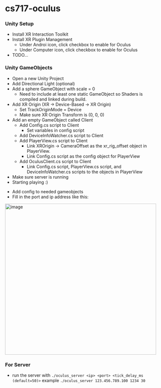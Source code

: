 # cs717-oculus

### Unity Setup
- Install XR Interaction Toolkit
- Install XR Plugin Management 
  - Under Androi icon, click checkbox to enable for Oculus 
  - Under Computer icon, click checkbox to enable for Oculus
- TODO...

### Unity GameObjects

- Open a new Unity Project
- Add Directional Light (optional)
- Add a sphere GameObject with scale = 0
  - Need to include at least one static GameObject so Shaders is compiled and linked during build.
- Add XR Origin (XR -> Device-Based -> XR Origin)
  - Set TrackOriginMode = Device
  - Make sure XR Origin Transform is (0, 0, 0)
- Add an empty GameObject called Client
  - Add Config.cs script to Client
    - Set variables in config script
  - Add DeviceInfoWatcher.cs script to Client
  - Add PlayerView.cs script to Client
    - Link XROrigin -> CameraOffset as the xr_rig_offset object in PlayerView.
    - Link Config.cs script as the config object for PlayerView
  - Add OculusClient.cs script to Client
    - Link Config.cs script, PlayerView.cs script, and DeviceInfoWatcher.cs scripts to the objects in PlayerView
- Make sure server is running
- Starting playing :)

* Add config to needed gameobjects
* Fill in the port and ip address like this:
<img width="495" alt="image" src="https://user-images.githubusercontent.com/23161882/157157367-e996bc20-5573-4378-a8dc-1d7408b450e8.png">

### For Server
* run the server with `./oculus_server <ip> <port> <tick_delay_ms (default=50)>` example `./oculus_server 123.456.789.100 1234 30`
